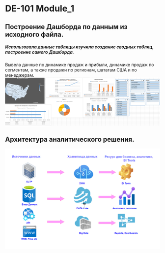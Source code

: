 # DE-101 Module_1

## Построение Дашборда по данным из исходного файла. 
##### Использовала данные [таблицы](https://github.com/Oksana7292/DE-101/blob/cb7b5a35b1de5fc7caa4cec49c16cb23b0235850/Module%201/HomeWork_01.xlsx) изучила создание сводных таблиц, построение самого Дашборда.
Вывела данные по динамике продаж и прибыли, динамике продаж по сегментам, а также продажи по регионам, шататам США и по менеджерам.
![Скрин](https://github.com/Oksana7292/DE-101-Module_1/blob/c03f484f0e394c084d48010f924252db7e7adc8d/DashBoard.png)
   
   ## Архитектура аналитического решения.
   ![Скрин](https://github.com/Oksana7292/DE-101/blob/58a41f3937aaa18f8363981c56154ef33070e259/Module%201/%D0%90%D1%80%D1%85%D0%B8%D1%82%D0%B5%D0%BA%D1%82%D1%83%D1%80%D0%B0%20%D0%B0%D0%BD%D0%B0%D0%BB%D0%B8%D1%82%D0%B8%D1%87%D0%B5%D1%81%D0%BA%D0%BE%D0%B3%D0%BE%20%D1%80%D0%B5%D1%88%D0%B5%D0%BD%D0%B8%D1%8F.png)
   
